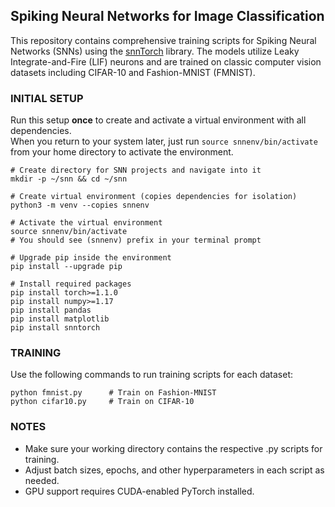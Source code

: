 ## Spiking Neural Networks for Image Classification
This repository contains comprehensive training scripts for Spiking Neural Networks (SNNs) using the [snnTorch](https://github.com/jessemelpolio/snntorch) library. The models utilize Leaky Integrate-and-Fire (LIF) neurons and are trained on classic computer vision datasets including CIFAR-10 and Fashion-MNIST (FMNIST).

### INITIAL SETUP
Run this setup **once** to create and activate a virtual environment with all dependencies.  
When you return to your system later, just run `source snnenv/bin/activate` from your home directory to activate the environment.
```
# Create directory for SNN projects and navigate into it
mkdir -p ~/snn && cd ~/snn

# Create virtual environment (copies dependencies for isolation)
python3 -m venv --copies snnenv

# Activate the virtual environment
source snnenv/bin/activate
# You should see (snnenv) prefix in your terminal prompt

# Upgrade pip inside the environment
pip install --upgrade pip

# Install required packages
pip install torch>=1.1.0
pip install numpy>=1.17
pip install pandas
pip install matplotlib
pip install snntorch
```
### TRAINING
Use the following commands to run training scripts for each dataset:
```
python fmnist.py      # Train on Fashion-MNIST
python cifar10.py     # Train on CIFAR-10
```

### NOTES
* Make sure your working directory contains the respective .py scripts for training.
* Adjust batch sizes, epochs, and other hyperparameters in each script as needed.
* GPU support requires CUDA-enabled PyTorch installed.
